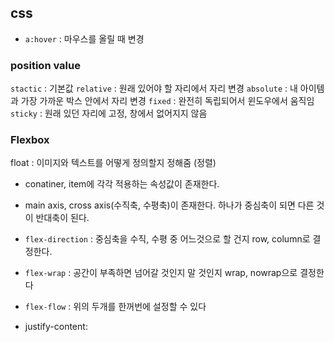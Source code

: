 ## css

* `a:hover` : 마우스를 올릴 때 변경

### position value

`stactic` : 기본값
`relative` : 원래 있어야 할 자리에서 자리 변경
`absolute` : 내 아이템과 가장 가까운 박스 안에서 자리 변경
`fixed` : 완전히 독립되어서 윈도우에서 움직임
`sticky` : 원래 있던 자리에 고정, 창에서 없어지지 않음

### Flexbox

float : 이미지와 텍스트를 어떻게 정의할지 정해줌 (정렬)

* conatiner, item에 각각 적용하는 속성값이 존재한다.
* main axis, cross axis(수직축, 수평축)이 존재한다. 하나가 중심축이 되면 다른 것이 반대축이 된다.

* `flex-direction` : 중심축을 수직, 수평 중 어느것으로 할 건지 row, column로 결정한다.
* `flex-wrap` : 공간이 부족하면 넘어갈 것인지 말 것인지 wrap, nowrap으로 결정한다
* `flex-flow` : 위의 두개를 한꺼번에 설정할 수 있다

* justify-content: 
